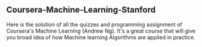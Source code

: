 ## Coursera-Machine-Learning-Stanford
Here is the solution of all the quizzes and programming assignment of Coursera's Machine Learning (Andrew Ng). It's a great course that will give you broad idea of how Machine learning Algorithms are applied in practice.
